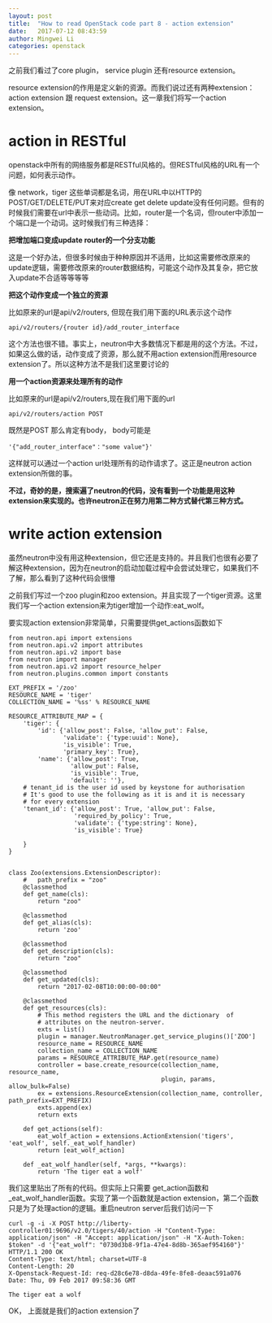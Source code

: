```yaml
---
layout: post
title:  "How to read OpenStack code part 8 - action extension"
date:   2017-07-12 08:43:59
author: Mingwei Li
categories: openstack
---
```


之前我们看过了core plugin， service plugin 还有resource extension。

resource extension的作用是定义新的资源。而我们说过还有两种extension： action extension 跟 request extension。这一章我们将写一个action extension。

# action in RESTful

openstack中所有的网络服务都是RESTful风格的。但RESTful风格的URL有一个问题，如何表示动作。

像 network，tiger 这些单词都是名词，用在URL中以HTTP的POST/GET/DELETE/PUT来对应create get delete update没有任何问题。但有的时候我们需要在url中表示一些动词。比如，router是一个名词，但router中添加一个端口是一个动词。这时候我们有三种选择：

**把增加端口变成update router的一个分支功能**

这是一个好办法，但很多时候由于种种原因并不适用，比如这需要修改原来的update逻辑，需要修改原来的router数据结构，可能这个动作及其复杂，把它放入update不合适等等等等

**把这个动作变成一个独立的资源**

比如原来的url是api/v2/routers, 但现在我们用下面的URL表示这个动作

    api/v2/routers/{router id}/add_router_interface

这个方法也很不错。事实上，neutron中大多数情况下都是用的这个方法。不过，如果这么做的话，动作变成了资源，那么就不用action extension而用resource extension了。所以这种方法不是我们这里要讨论的

**用一个action资源来处理所有的动作**

比如原来的url是api/v2/routers,现在我们用下面的url

    api/v2/routers/action POST

既然是POST 那么肯定有body， body可能是

    '{"add_router_interface"："some value"}'

这样就可以通过一个action url处理所有的动作请求了。这正是neutron action extension所做的事。

**不过，奇妙的是，搜索遍了neutron的代码，没有看到一个功能是用这种extension来实现的。也许neutron正在努力用第二种方式替代第三种方式。**

# write action extension

虽然neutron中没有用这种extension，但它还是支持的。并且我们也很有必要了解这种extension，因为在neutron的启动加载过程中会尝试处理它，如果我们不了解，那么看到了这种代码会很懵

之前我们写过一个zoo plugin和zoo extension。并且实现了一个tiger资源。这里我们写一个action extension来为tiger增加一个动作:eat_wolf。

要实现action extension非常简单，只需要提供get_actions函数如下

	from neutron.api import extensions
	from neutron.api.v2 import attributes
	from neutron.api.v2 import base
	from neutron import manager
	from neutron.api.v2 import resource_helper
	from neutron.plugins.common import constants

	EXT_PREFIX = '/zoo'
	RESOURCE_NAME = 'tiger'
	COLLECTION_NAME = '%ss' % RESOURCE_NAME

	RESOURCE_ATTRIBUTE_MAP = {
		'tiger': {
			'id': {'allow_post': False, 'allow_put': False,
				   'validate': {'type:uuid': None},
				   'is_visible': True,
				   'primary_key': True},
			'name': {'allow_post': True,
					 'allow_put': False,
					 'is_visible': True,
					 'default': ''},
		# tenant_id is the user id used by keystone for authorisation
		# It's good to use the following as it is and it is necessary
		# for every extension
		'tenant_id': {'allow_post': True, 'allow_put': False,
					  'required_by_policy': True,
					  'validate': {'type:string': None},
					  'is_visible': True}

		}
	}


	class Zoo(extensions.ExtensionDescriptor):
		#   path_prefix = "zoo"
		@classmethod
		def get_name(cls):
			return "zoo"

		@classmethod
		def get_alias(cls):
			return 'zoo'

		@classmethod
		def get_description(cls):
			return "zoo"

		@classmethod
		def get_updated(cls):
			return "2017-02-08T10:00:00-00:00"

		@classmethod
		def get_resources(cls):
			# This method registers the URL and the dictionary  of
			# attributes on the neutron-server.
			exts = list()
			plugin = manager.NeutronManager.get_service_plugins()['ZOO']
			resource_name = RESOURCE_NAME
			collection_name = COLLECTION_NAME
			params = RESOURCE_ATTRIBUTE_MAP.get(resource_name)
			controller = base.create_resource(collection_name, resource_name,
											  plugin, params, allow_bulk=False)
			ex = extensions.ResourceExtension(collection_name, controller, path_prefix=EXT_PREFIX)
			exts.append(ex)
			return exts

		def get_actions(self):
			eat_wolf_action = extensions.ActionExtension('tigers', 'eat_wolf', self._eat_wolf_handler)
			return [eat_wolf_action]
			
		def _eat_wolf_handler(self, *args, **kwargs):
			return 'The tiger eat a wolf'

我们这里贴出了所有的代码。但实际上只需要 get_action函数和 _eat_wolf_handler函数。实现了第一个函数就是action extension，第二个函数只是为了处理action的逻辑。重启neutron server后我们访问一下

	curl -g -i -X POST http://liberty-controller01:9696/v2.0/tigers/40/action -H "Content-Type: application/json" -H "Accept: application/json" -H "X-Auth-Token: $token" -d '{"eat_wolf": "0730d3b8-9f1a-47e4-8d8b-365aef954160"}'
	HTTP/1.1 200 OK
	Content-Type: text/html; charset=UTF-8
	Content-Length: 20
	X-Openstack-Request-Id: req-d28c6e78-d8da-49fe-8fe8-deaac591a076
	Date: Thu, 09 Feb 2017 09:58:36 GMT

	The tiger eat a wolf

OK， 上面就是我们的action extension了